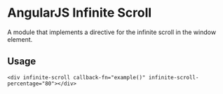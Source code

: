 # AngularJS Infinite Scroll

A module that implements a directive for the infinite scroll in the window element.

## Usage

```
<div infinite-scroll callback-fn="example()" infinite-scroll-percentage="80"></div>
```
